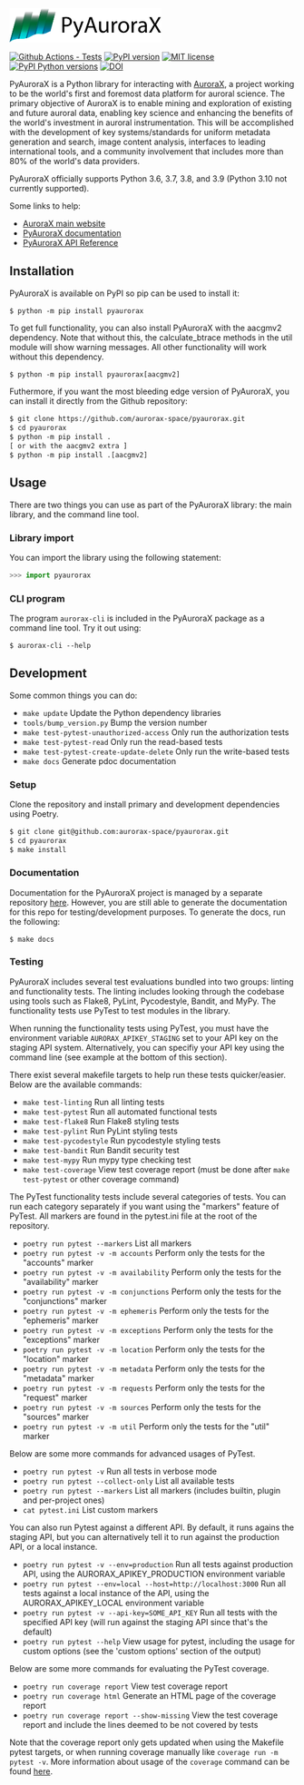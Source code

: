 <a href="https://aurorax.space/"><img alt="AuroraX" src="logo.svg" height="60"></a>

[![Github Actions - Tests](https://github.com/aurorax-space/pyaurorax/workflows/tests/badge.svg)](https://github.com/aurorax-space/pyaurorax/actions?query=workflow%3Atests)
[![PyPI version](https://img.shields.io/pypi/v/pyaurorax.svg)](https://pypi.python.org/pypi/pyaurorax/)
[![MIT license](https://img.shields.io/badge/License-MIT-blue.svg)](https://lbesson.mit-license.org/)
[![PyPI Python versions](https://img.shields.io/pypi/pyversions/pyaurorax.svg)](https://pypi.python.org/pypi/pyaurorax/)
[![DOI](https://zenodo.org/badge/DOI/10.5281/zenodo.5815985.svg)](https://doi.org/10.5281/zenodo.5815985)

PyAuroraX is a Python library for interacting with [AuroraX](https://aurorax.space), a project working to be the world's first and foremost data platform for auroral science. The primary objective of AuroraX is to enable mining and exploration of existing and future auroral data, enabling key science and enhancing the benefits of the world's investment in auroral instrumentation. This will be accomplished with the development of key systems/standards for uniform metadata generation and search, image content analysis, interfaces to leading international tools, and a community involvement that includes more than 80% of the world's data providers.

PyAuroraX officially supports Python 3.6, 3.7, 3.8, and 3.9 (Python 3.10 not currently supported).

Some links to help:
- [AuroraX main website](https://aurorax.space)
- [PyAuroraX documentation](https://docs.aurorax.space/python_libraries/pyaurorax/overview)
- [PyAuroraX API Reference](https://docs.aurorax.space/python_libraries/pyaurorax/api_reference/pyaurorax)

## Installation

PyAuroraX is available on PyPI so pip can be used to install it:

```console
$ python -m pip install pyaurorax
```

To get full functionality, you can also install PyAuroraX with the aacgmv2 dependency. Note that without this, the calculate_btrace methods in the util module will show warning messages. All other functionality will work without this dependency.

```console
$ python -m pip install pyaurorax[aacgmv2]
```

Futhermore, if you want the most bleeding edge version of PyAuroraX, you can install it directly from the Github repository:

```console
$ git clone https://github.com/aurorax-space/pyaurorax.git
$ cd pyaurorax
$ python -m pip install .
[ or with the aacgmv2 extra ]
$ python -m pip install .[aacgmv2]
```

## Usage

There are two things you can use as part of the PyAuroraX library: the main library, and the command line tool.

### Library import

You can import the library using the following statement:

```python
>>> import pyaurorax
```

### CLI program

The program `aurorax-cli` is included in the PyAuroraX package as a command line tool. Try it out using:

```
$ aurorax-cli --help
```

## Development

Some common things you can do:
- `make update` Update the Python dependency libraries
- `tools/bump_version.py` Bump the version number
- `make test-pytest-unauthorized-access` Only run the authorization tests
- `make test-pytest-read` Only run the read-based tests
- `make test-pytest-create-update-delete` Only run the write-based tests
- `make docs` Generate pdoc documentation

### Setup

Clone the repository and install primary and development dependencies using Poetry.

```console
$ git clone git@github.com:aurorax-space/pyaurorax.git
$ cd pyaurorax
$ make install
```

### Documentation

Documentation for the PyAuroraX project is managed by a separate repository [here](https://github.com/aurorax-space/docs). However, you are still able to generate the documentation for this repo for testing/development purposes. To generate the docs, run the following:

```console
$ make docs
```

### Testing

PyAuroraX includes several test evaluations bundled into two groups: linting and functionality tests. The linting includes looking through the codebase using tools such as Flake8, PyLint, Pycodestyle, Bandit, and MyPy. The functionality tests use PyTest to test modules in the library.

When running the functionality tests using PyTest, you must have the environment variable `AURORAX_APIKEY_STAGING` set to your API key on the staging API system. Alternatively, you can specifiy your API key using the command line (see example at the bottom of this section).

There exist several makefile targets to help run these tests quicker/easier. Below are the available commands:

- `make test-linting` Run all linting tests
- `make test-pytest` Run all automated functional tests
- `make test-flake8` Run Flake8 styling tests
- `make test-pylint` Run PyLint styling tests
- `make test-pycodestyle` Run pycodestyle styling tests
- `make test-bandit` Run Bandit security test
- `make test-mypy` Run mypy type checking test
- `make test-coverage` View test coverage report (must be done after `make test-pytest` or other coverage command)

The PyTest functionality tests include several categories of tests. You can run each category separately if you want using the "markers" feature of PyTest. All markers are found in the pytest.ini file at the root of the repository.

- `poetry run pytest --markers` List all markers
- `poetry run pytest -v -m accounts` Perform only the tests for the "accounts" marker
- `poetry run pytest -v -m availability` Perform only the tests for the "availability" marker
- `poetry run pytest -v -m conjunctions` Perform only the tests for the "conjunctions" marker
- `poetry run pytest -v -m ephemeris` Perform only the tests for the "ephemeris" marker
- `poetry run pytest -v -m exceptions` Perform only the tests for the "exceptions" marker
- `poetry run pytest -v -m location` Perform only the tests for the "location" marker
- `poetry run pytest -v -m metadata` Perform only the tests for the "metadata" marker
- `poetry run pytest -v -m requests` Perform only the tests for the "request" marker
- `poetry run pytest -v -m sources` Perform only the tests for the "sources" marker
- `poetry run pytest -v -m util` Perform only the tests for the "util" marker

Below are some more commands for advanced usages of PyTest.

- `poetry run pytest -v` Run all tests in verbose mode
- `poetry run pytest --collect-only` List all available tests
- `poetry run pytest --markers` List all markers (includes builtin, plugin and per-project ones)
- `cat pytest.ini` List custom markers

You can also run Pytest against a different API. By default, it runs agains the staging API, but you can alternatively tell it to run against the production API, or a local instance.

- `poetry run pytest -v --env=production` Run all tests against production API, using the AURORAX_APIKEY_PRODUCTION environment variable
- `poetry run pytest --env=local --host=http://localhost:3000` Run all tests against a local instance of the API, using the AURORAX_APIKEY_LOCAL environment variable
- `poetry run pytest -v --api-key=SOME_API_KEY` Run all tests with the specified API key (will run against the staging API since that's the default)
- `poetry run pytest --help` View usage for pytest, including the usage for custom options (see the 'custom options' section of the output)

Below are some more commands for evaluating the PyTest coverage.

- `poetry run coverage report` View test coverage report
- `poetry run coverage html` Generate an HTML page of the coverage report
- `poetry run coverage report --show-missing` View the test coverage report and include the lines deemed to be not covered by tests

Note that the coverage report only gets updated when using the Makefile pytest targets, or when running coverage manually like `coverage run -m pytest -v`. More information about usage of the `coverage` command can be found [here](https://coverage.readthedocs.io).
